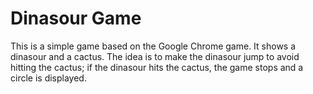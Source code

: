 # Dinasour Game

This is a simple game based on the Google Chrome game. It shows a dinasour and
a cactus. The idea is to make the dinasour jump to avoid hitting the cactus;
if the dinasour hits the cactus, the game stops and a circle is displayed.
